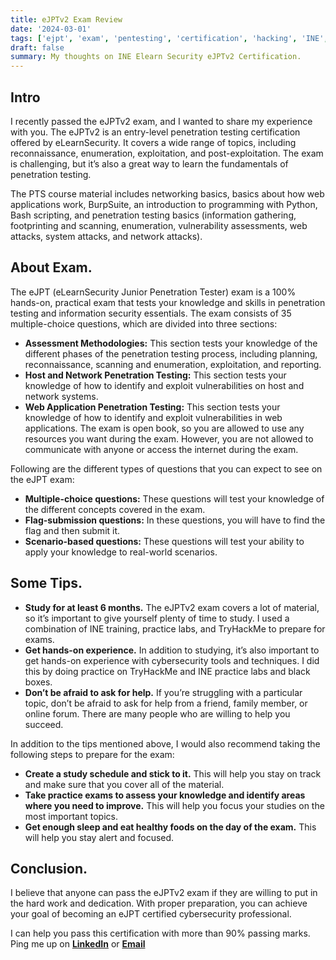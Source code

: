 ```yaml
---
title: eJPTv2 Exam Review
date: '2024-03-01'
tags: ['ejpt', 'exam', 'pentesting', 'certification', 'hacking', 'INE', 'elearn', 'eJPTv2']
draft: false
summary: My thoughts on INE Elearn Security eJPTv2 Certification.
---
```



## Intro

I recently passed the eJPTv2 exam, and I wanted to share my experience with you. The eJPTv2 is an entry-level penetration testing certification offered by eLearnSecurity. It covers a wide range of topics, including reconnaissance, enumeration, exploitation, and post-exploitation. The exam is challenging, but it’s also a great way to learn the fundamentals of penetration testing.

The PTS course material includes networking basics, basics about how web applications work, BurpSuite, an introduction to programming with Python, Bash scripting, and penetration testing basics (information gathering, footprinting and scanning, enumeration, vulnerability assessments, web attacks, system attacks, and network attacks).

## About Exam.

The eJPT (eLearnSecurity Junior Penetration Tester) exam is a 100% hands-on, practical exam that tests your knowledge and skills in penetration testing and information security essentials. The exam consists of 35 multiple-choice questions, which are divided into three sections:
- **Assessment Methodologies:** This section tests your knowledge of the different phases of the penetration testing process, including planning, reconnaissance, scanning and enumeration, exploitation, and reporting.
- **Host and Network Penetration Testing:** This section tests your knowledge of how to identify and exploit vulnerabilities on host and network systems.
- **Web Application Penetration Testing:** This section tests your knowledge of how to identify and exploit vulnerabilities in web applications.
The exam is open book, so you are allowed to use any resources you want during the exam. However, you are not allowed to communicate with anyone or access the internet during the exam.

Following are the different types of questions that you can expect to see on the eJPT exam:

- **Multiple-choice questions:** These questions will test your knowledge of the different concepts covered in the exam.
- **Flag-submission questions:** In these questions, you will have to find the flag and then submit it.
- **Scenario-based questions:** These questions will test your ability to apply your knowledge to real-world scenarios.

## Some Tips.

- **Study for at least 6 months.** The eJPTv2 exam covers a lot of material, so it’s important to give yourself plenty of time to study. I used a combination of INE training, practice labs, and TryHackMe to prepare for exams.
- **Get hands-on experience.** In addition to studying, it’s also important to get hands-on experience with cybersecurity tools and techniques. I did this by doing practice on TryHackMe and INE practice labs and black boxes.
- **Don’t be afraid to ask for help.** If you’re struggling with a particular topic, don’t be afraid to ask for help from a friend, family member, or online forum. There are many people who are willing to help you succeed.

In addition to the tips mentioned above, I would also recommend taking the following steps to prepare for the exam:
- **Create a study schedule and stick to it.** This will help you stay on track and make sure that you cover all of the material.
- **Take practice exams to assess your knowledge and identify areas where you need to improve.** This will help you focus your studies on the most important topics.
- **Get enough sleep and eat healthy foods on the day of the exam.** This will help you stay alert and focused.

## Conclusion.

I believe that anyone can pass the eJPTv2 exam if they are willing to put in the hard work and dedication. With proper preparation, you can achieve your goal of becoming an eJPT certified cybersecurity professional.

I can help you pass this certification with more than 90% passing marks. Ping me up on **[LinkedIn](https://www.linkedin.com/in/naqvio7/)** or **[Email](dx73r@protonmail.com)**

